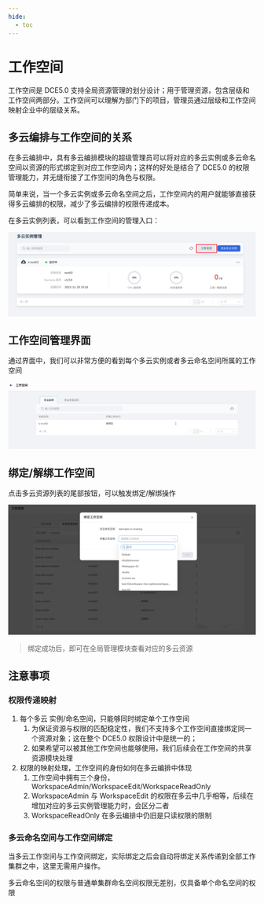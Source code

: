 ```yaml
---
hide:
  - toc
---
```


# 工作空间

工作空间是 DCE5.0 支持全局资源管理的划分设计；用于管理资源，包含层级和工作空间两部分。工作空间可以理解为部门下的项目，管理员通过层级和工作空间映射企业中的层级关系。

## 多云编排与工作空间的关系

在多云编排中，具有多云编排模块的超级管理员可以将对应的多云实例或多云命名空间以资源的形式绑定到对应工作空间内；这样的好处是结合了 DCE5.0 的权限管理能力，并无缝衔接了工作空间的角色与权限。

简单来说，当一个多云实例或多云命名空间之后，工作空间内的用户就能够直接获得多云编排的权限，减少了多云编排的权限传递成本。

在多云实例列表，可以看到工作空间的管理入口：

![20221128014958.png](../images/20221128014958.png)

## 工作空间管理界面

通过界面中，我们可以非常方便的看到每个多云实例或者多云命名空间所属的工作空间

![20221128014948](../images/20221128014948.png)

## 绑定/解绑工作空间

点击多云资源列表的尾部按钮，可以触发绑定/解绑操作

![20221128015020](../images/20221128015020.png)

> 绑定成功后，即可在全局管理模块查看对应的多云资源

## 注意事项

### 权限传递映射

1. 每个多云 实例/命名空间，只能够同时绑定单个工作空间
    1. 为保证资源与权限的匹配稳定性，我们不支持多个工作空间直接绑定同一个资源对象；这在整个 DCE5.0 权限设计中是统一的；
    2. 如果希望可以被其他工作空间也能够使用，我们后续会在工作空间的共享资源模块处理
2. 权限的映射处理，工作空间的身份如何在多云编排中体现
    1. 工作空间中拥有三个身份，WorkspaceAdmin/WorkspaceEdit/WorkspaceReadOnly
    2. WorkspaceAdmin 与 WorkspaceEdit 的权限在多云中几乎相等，后续在增加对应的多云实例管理能力时，会区分二者
    3. WorkspaceReadOnly 在多云编排中仍旧是只读权限的限制

### 多云命名空间与工作空间绑定

当多云工作空间与工作空间绑定，实际绑定之后会自动将绑定关系传递到全部工作集群之中，这里无需用户操作。

多云命名空间的权限与普通单集群命名空间权限无差别，仅具备单个命名空间的权限
